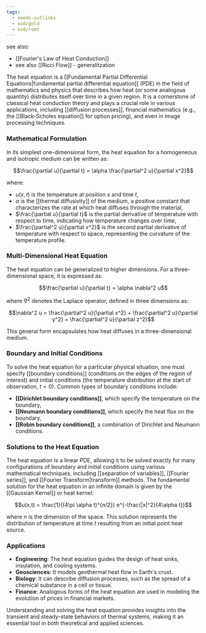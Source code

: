```yaml
---
tags:
  - needs-outlinks
  - sod/gold
  - sod/root
---
```

see also:
- [[Fourier's Law of Heat Conduction]]
- see also [[Ricci Flow]] - generalitzation

The heat equation is a [[Fundamental Partial Differential Equations|fundamental partial differential equation]] (PDE) in the field of mathematics and physics that describes how heat (or some analogous quantity) distributes itself over time in a given region. It is a cornerstone of classical heat conduction theory and plays a crucial role in various applications, including [[diffusion processes]], financial mathematics (e.g., the [[Black-Scholes equation]] for option pricing), and even in image processing techniques.

### Mathematical Formulation

In its simplest one-dimensional form, the heat equation for a homogeneous and isotropic medium can be written as:

$$\frac{\partial u}{\partial t} = \alpha \frac{\partial^2 u}{\partial x^2}$$

where:
- $u(x, t)$ is the temperature at position $x$ and time $t$,
- $\alpha$ is the [[thermal diffusivity]] of the medium, a positive constant that characterizes the rate at which heat diffuses through the material,
- $\frac{\partial u}{\partial t}$ is the partial derivative of temperature with respect to time, indicating how temperature changes over time,
- $\frac{\partial^2 u}{\partial x^2}$ is the second partial derivative of temperature with respect to space, representing the curvature of the temperature profile.

### Multi-Dimensional Heat Equation

The heat equation can be generalized to higher dimensions. For a three-dimensional space, it is expressed as:

$$\frac{\partial u}{\partial t} = \alpha \nabla^2 u$$

where $\nabla^2$ denotes the Laplace operator, defined in three dimensions as:

$$\nabla^2 u = \frac{\partial^2 u}{\partial x^2} + \frac{\partial^2 u}{\partial y^2} + \frac{\partial^2 u}{\partial z^2}$$

This general form encapsulates how heat diffuses in a three-dimensional medium.

### Boundary and Initial Conditions

To solve the heat equation for a particular physical situation, one must specify [[boundary conditions]] (conditions on the edges of the region of interest) and initial conditions (the temperature distribution at the start of observation, $t=0$). Common types of boundary conditions include:
- **[[Dirichlet boundary conditions]]**, which specify the temperature on the boundary,
- **[[Neumann boundary conditions]]**, which specify the heat flux on the boundary,
- **[[Robin boundary conditions]]**, a combination of Dirichlet and Neumann conditions.

### Solutions to the Heat Equation

The heat equation is a linear PDE, allowing it to be solved exactly for many configurations of boundary and initial conditions using various mathematical techniques, including [[separation of variables]], [[Fourier series]], and [[Fourier Transform|transform]] methods. The fundamental solution for the heat equation in an infinite domain is given by the [[Gaussian Kernel]] or heat kernel:

$$u(x,t) = \frac{1}{(4\pi \alpha t)^{n/2}} e^{-\frac{|x|^2}{4\alpha t}}$$

where $n$ is the dimension of the space. This solution represents the distribution of temperature at time $t$ resulting from an initial point heat source.

### Applications

- **Engineering**: The heat equation guides the design of heat sinks, insulation, and cooling systems.
- **Geosciences**: It models geothermal heat flow in Earth's crust.
- **Biology**: It can describe diffusion processes, such as the spread of a chemical substance in a cell or tissue.
- **Finance**: Analogous forms of the heat equation are used in modeling the evolution of prices in financial markets.

Understanding and solving the heat equation provides insights into the transient and steady-state behaviors of thermal systems, making it an essential tool in both theoretical and applied sciences.
